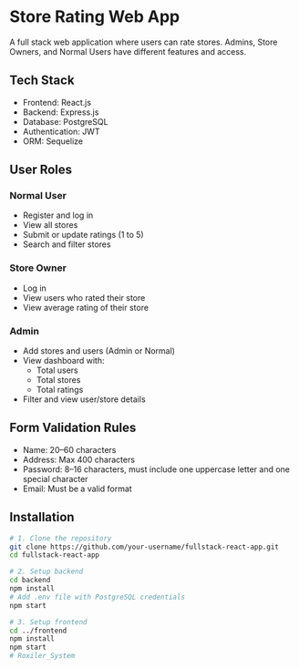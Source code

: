 # Store Rating Web App

A full stack web application where users can rate stores. Admins, Store Owners, and Normal Users have different features and access.

## Tech Stack

- Frontend: React.js
- Backend: Express.js
- Database: PostgreSQL
- Authentication: JWT
- ORM: Sequelize

## User Roles

### Normal User
- Register and log in
- View all stores
- Submit or update ratings (1 to 5)
- Search and filter stores

### Store Owner
- Log in
- View users who rated their store
- View average rating of their store

### Admin
- Add stores and users (Admin or Normal)
- View dashboard with:
  - Total users
  - Total stores
  - Total ratings
- Filter and view user/store details

## Form Validation Rules

- Name: 20–60 characters
- Address: Max 400 characters
- Password: 8–16 characters, must include one uppercase letter and one special character
- Email: Must be a valid format

## Installation

```bash
# 1. Clone the repository
git clone https://github.com/your-username/fullstack-react-app.git
cd fullstack-react-app

# 2. Setup backend
cd backend
npm install
# Add .env file with PostgreSQL credentials
npm start

# 3. Setup frontend
cd ../frontend
npm install
npm start
# Roxiler_System
